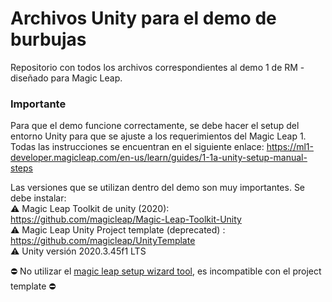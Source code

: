 # Archivos Unity para el demo de burbujas
Repositorio con todos los archivos correspondientes al demo 1 de RM - diseñado para Magic Leap.

### Importante
Para que el demo funcione correctamente, se debe hacer el setup del entorno Unity para que se ajuste a los requerimientos del Magic Leap 1. Todas las instrucciones se encuentran en el siguiente enlace: https://ml1-developer.magicleap.com/en-us/learn/guides/1-1a-unity-setup-manual-steps

Las versiones que se utilizan dentro del demo son muy importantes. Se debe instalar: <br>
:warning: Magic Leap Toolkit de unity (2020): https://github.com/magicleap/Magic-Leap-Toolkit-Unity <br>
:warning: Magic Leap Unity Project template (deprecated) : https://github.com/magicleap/UnityTemplate <br>
:warning: Unity versión 2020.3.45f1 LTS <br>

:no_entry: No utilizar el [magic leap setup wizard tool](https://assetstore.unity.com/packages/tools/integration/magic-leap-setup-tool-194780), es incompatible con el project template :no_entry:

